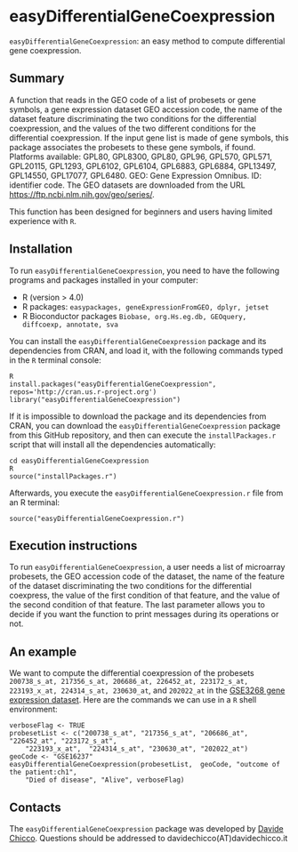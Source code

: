# easyDifferentialGeneCoexpression #

`easyDifferentialGeneCoexpression`: an easy method to compute  differential gene coexpression.

## Summary ##

A function that reads in the GEO code of a list of probesets or gene symbols, a gene expression dataset GEO accession code, the name of the dataset feature discriminating the two conditions for the differential coexpression, and the values of the two different conditions for the differential coexpression. If the input gene list is made of gene symbols, this package associates the probesets to these gene symbols, if found. Platforms available: GPL80, GPL8300, GPL80, GPL96, GPL570, GPL571, GPL20115, GPL1293, GPL6102, GPL6104, GPL6883, GPL6884, GPL13497, GPL14550, GPL17077, GPL6480. GEO: Gene Expression Omnibus. ID: identifier code. 
The GEO datasets are downloaded from the URL <https://ftp.ncbi.nlm.nih.gov/geo/series/>.

This function has been designed for beginners and users having limited experience with `R`.

## Installation ##

To run `easyDifferentialGeneCoexpression`, you need to have the following programs and packages installed in your computer:

* R (version > 4.0)
* R packages: `easypackages, geneExpressionFromGEO, dplyr, jetset`
* R Bioconductor packages `Biobase, org.Hs.eg.db, GEOquery, diffcoexp, annotate, sva`

You can install the `easyDifferentialGeneCoexpression` package and its dependencies from CRAN, and load it, with the following commands typed in the `R` terminal console:

    R
    install.packages("easyDifferentialGeneCoexpression", repos='http://cran.us.r-project.org')
    library("easyDifferentialGeneCoexpression")
    
If it is impossible to download the package and its dependencies from CRAN, you can download the `easyDifferentialGeneCoexpression` package from this GitHub repository, and then can execute the `installPackages.r` script that will install all the dependencies automatically:

    cd easyDifferentialGeneCoexpression
    R
    source("installPackages.r")
    
Afterwards,  you execute the `easyDifferentialGeneCoexpression.r` file from an R terminal:

    source("easyDifferentialGeneCoexpression.r")

## Execution instructions ##

To run `easyDifferentialGeneCoexpression`, a user needs a list of microarray probesets, the GEO accession code of the dataset, the name of the feature of the dataset discriminating the two conditions for the differential coexpress, the value of the first condition of that feature, and the value of the second condition of that feature.
The last parameter allows you to decide if you want the function to print messages during its operations or not.

## An example ##

We want to compute the differential coexpression of the probesets `200738_s_at, 217356_s_at, 206686_at, 226452_at, 223172_s_at, 223193_x_at, 224314_s_at, 230630_at`, and `202022_at` in the [GSE3268 gene expression dataset](https://www.ncbi.nlm.nih.gov/geo/query/acc.cgi?acc=GSE3268). Here are the commands we can use in a `R` shell environment:

    verboseFlag <- TRUE
    probesetList <- c("200738_s_at", "217356_s_at", "206686_at", "226452_at", "223172_s_at",
        "223193_x_at",  "224314_s_at", "230630_at", "202022_at")
    geoCode <- "GSE16237"
    easyDifferentialGeneCoexpression(probesetList,  geoCode, "outcome of the patient:ch1", 
        "Died of disease", "Alive", verboseFlag)
    
## Contacts ##

The `easyDifferentialGeneCoexpression` package was developed by [Davide Chicco](https://www.DavideChicco.it). Questions should be
addressed to davidechicco(AT)davidechicco.it
